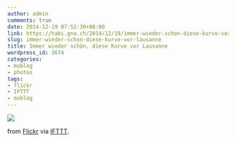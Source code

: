 ```yaml
---
author: admin
comments: true
date: 2014-12-19 07:52:30+00:00
link: https://habi.gna.ch/2014/12/19/immer-wieder-schon-diese-kurve-vor-lausanne/
slug: immer-wieder-schon-diese-kurve-vor-lausanne
title: Immer wieder schön, diese Kurve vor Lausanne
wordpress_id: 3674
categories:
- moblog
- photos
tags:
- flickr
- IFTTT
- moblog
---
```


![](http://ift.tt/1C6TA6I)  

from [Flickr](http://flic.kr/p/qbhwNZ) via [IFTTT](http://ift.tt/1c4nCfM).

